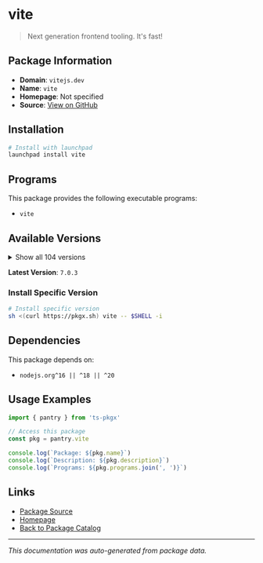 # vite

> Next generation frontend tooling. It's fast!

## Package Information

- **Domain**: `vitejs.dev`
- **Name**: `vite`
- **Homepage**: Not specified
- **Source**: [View on GitHub](https://github.com/pkgxdev/pantry/tree/main/projects/vitejs.dev/package.yml)

## Installation

```bash
# Install with launchpad
launchpad install vite
```

## Programs

This package provides the following executable programs:

- `vite`

## Available Versions

<details>
<summary>Show all 104 versions</summary>

- `7.0.3`, `7.0.2`, `7.0.1`, `7.0.0`, `6.3.5`
- `6.3.3`, `6.3.2`, `6.3.1`, `6.3.0`, `6.2.5`
- `6.2.4`, `6.2.2`, `6.2.1`, `6.2.0`, `6.1.3`
- `6.1.1`, `6.1.0`, `6.0.14`, `6.0.13`, `6.0.11`
- `6.0.10`, `6.0.9`, `6.0.8`, `6.0.7`, `6.0.6`
- `6.0.5`, `6.0.4`, `6.0.3`, `6.0.2`, `6.0.1`
- `6.0.0`, `5.4.17`, `5.4.16`, `5.4.14`, `5.4.13`
- `5.4.12`, `5.4.11`, `5.4.10`, `5.4.9`, `5.4.8`
- `5.4.7`, `5.4.6`, `5.4.5`, `5.4.4`, `5.4.3`
- `5.4.2`, `5.4.1`, `5.4.0`, `5.3.6`, `5.3.5`
- `5.3.4`, `5.3.3`, `5.3.2`, `5.3.1`, `5.3.0`
- `5.2.14`, `5.2.13`, `5.2.12`, `5.2.11`, `5.2.10`
- `5.2.9`, `5.2.8`, `5.2.7`, `5.2.6`, `5.2.5`
- `5.2.4`, `5.2.3`, `5.2.2`, `5.2.1`, `5.2.0`
- `5.1.8`, `5.1.7`, `5.1.6`, `5.1.5`, `5.1.4`
- `5.1.3`, `5.1.2`, `5.1.1`, `5.1.0`, `5.0.11`
- `5.0.10`, `5.0.9`, `5.0.8`, `5.0.7`, `5.0.6`
- `5.0.5`, `5.0.4`, `5.0.3`, `5.0.2`, `5.0.1`
- `5.0.0`, `4.5.12`, `4.5.11`, `4.5.9`, `4.5.8`
- `4.5.7`, `4.5.6`, `4.5.5`, `4.5.1`, `4.5.0`
- `4.4.12`, `3.2.11`, `3.2.10`, `2.9.18`

</details>

**Latest Version**: `7.0.3`

### Install Specific Version

```bash
# Install specific version
sh <(curl https://pkgx.sh) vite -- $SHELL -i
```

## Dependencies

This package depends on:

- `nodejs.org^16 || ^18 || ^20`

## Usage Examples

```typescript
import { pantry } from 'ts-pkgx'

// Access this package
const pkg = pantry.vite

console.log(`Package: ${pkg.name}`)
console.log(`Description: ${pkg.description}`)
console.log(`Programs: ${pkg.programs.join(', ')}`)
```

## Links

- [Package Source](https://github.com/pkgxdev/pantry/tree/main/projects/vitejs.dev/package.yml)
- [Homepage](#)
- [Back to Package Catalog](../../package-catalog.md)

---

*This documentation was auto-generated from package data.*
